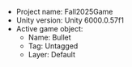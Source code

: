 <!-- UNITY CODE ASSIST INSTRUCTIONS START -->
- Project name: Fall2025Game
- Unity version: Unity 6000.0.57f1
- Active game object:
  - Name: Bullet
  - Tag: Untagged
  - Layer: Default
<!-- UNITY CODE ASSIST INSTRUCTIONS END -->